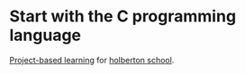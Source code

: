# Start with the C programming language

[Project-based learning](https://en.wikipedia.org/wiki/Project-based_learning) for [holberton school](https://www.holbertonschool.com/tn/en/).
